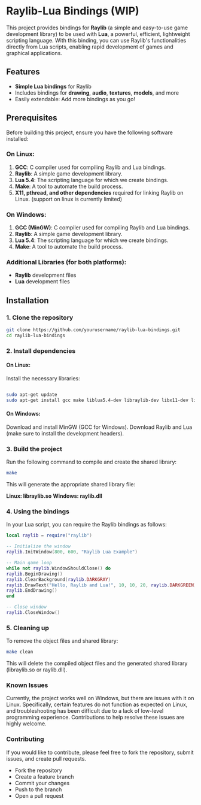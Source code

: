 # Raylib-Lua Bindings (WIP)

This project provides bindings for **Raylib** (a simple and easy-to-use game development library) to be used with **Lua**, a powerful, efficient, lightweight scripting language. With this binding, you can use Raylib's functionalities directly from Lua scripts, enabling rapid development of games and graphical applications.

## Features

- **Simple Lua bindings** for Raylib
- Includes bindings for **drawing**, **audio**, **textures**, **models**, and more
- Easily extendable: Add more bindings as you go!

## Prerequisites

Before building this project, ensure you have the following software installed:

### On Linux:

1. **GCC**: C compiler used for compiling Raylib and Lua bindings.
2. **Raylib**: A simple game development library.
3. **Lua 5.4**: The scripting language for which we create bindings.
4. **Make**: A tool to automate the build process.
5. **X11, pthread, and other dependencies** required for linking Raylib on Linux. (support on linux is currently limited)

### On Windows:

1. **GCC (MinGW)**: C compiler used for compiling Raylib and Lua bindings.
2. **Raylib**: A simple game development library.
3. **Lua 5.4**: The scripting language for which we create bindings.
4. **Make**: A tool to automate the build process.

### Additional Libraries (for both platforms):

- **Raylib** development files
- **Lua** development files

## Installation

### 1. Clone the repository

```bash
git clone https://github.com/yourusername/raylib-lua-bindings.git
cd raylib-lua-bindings
```

### 2. Install dependencies

#### On Linux:

Install the necessary libraries:

```bash

sudo apt-get update
sudo apt-get install gcc make liblua5.4-dev libraylib-dev libx11-dev libpthread-stubs0-dev
```

#### On Windows:

Download and install MinGW (GCC for Windows).
Download Raylib and Lua (make sure to install the development headers).

### 3. Build the project

Run the following command to compile and create the shared library:

```bash
make
```

This will generate the appropriate shared library file:

**Linux: libraylib.so**
**Windows: raylib.dll**

### 4. Using the bindings

In your Lua script, you can require the Raylib bindings as follows:

```lua
local raylib = require("raylib")

-- Initialize the window
raylib.InitWindow(800, 600, "Raylib Lua Example")

-- Main game loop
while not raylib.WindowShouldClose() do
raylib.BeginDrawing()
raylib.ClearBackground(raylib.DARKGRAY)
raylib.DrawText("Hello, Raylib and Lua!", 10, 10, 20, raylib.DARKGREEN)
raylib.EndDrawing()
end

-- Close window
raylib.CloseWindow()
```

### 5. Cleaning up

To remove the object files and shared library:

```bash
make clean
```

This will delete the compiled object files and the generated shared library (libraylib.so or raylib.dll).

### Known Issues

Currently, the project works well on Windows, but there are issues with it on Linux. Specifically, certain features do not function as expected on Linux, and troubleshooting has been difficult due to a lack of low-level programming experience. Contributions to help resolve these issues are highly welcome.

### Contributing

If you would like to contribute, please feel free to fork the repository, submit issues, and create pull requests.

- Fork the repository
- Create a feature branch
- Commit your changes
- Push to the branch
- Open a pull request
